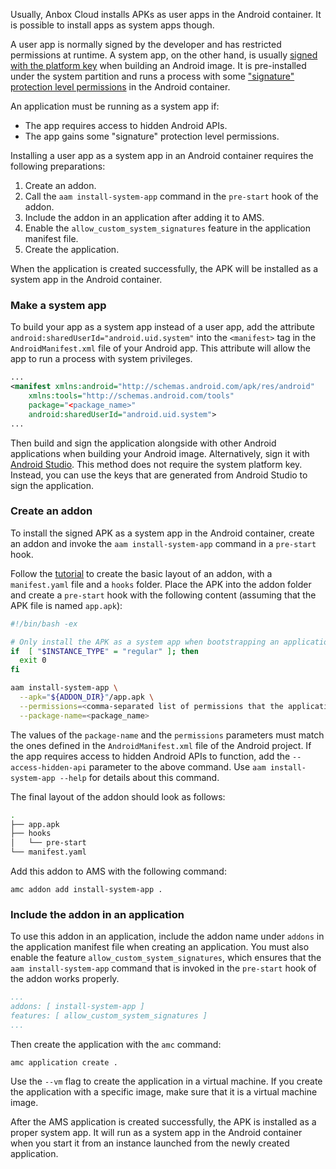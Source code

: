 Usually, Anbox Cloud installs APKs as user apps in the Android container. It is possible to install apps as system apps though.

A user app is normally signed by the developer and has restricted permissions at runtime. A system app, on the other hand, is usually [signed with the platform key](https://source.android.com/devices/tech/ota/sign_builds) when building an Android image. It is pre-installed under the system partition and runs a process with some ["signature" protection level permissions](https://developer.android.com/guide/topics/manifest/permission-element.html#plevel) in the Android container.

An application must be running as a system app if:

- The app requires access to hidden Android APIs.
- The app gains some "signature" protection level permissions.

Installing a user app as a system app in an Android container requires the following preparations:

1. Create an addon.
2. Call the `aam install-system-app` command in the `pre-start` hook of the addon.
3. Include the addon in an application after adding it to AMS.
4. Enable the `allow_custom_system_signatures` feature in the application manifest file.
5. Create the application.

When the application is created successfully, the APK will be installed as a system app in the Android container.

### Make a system app

To build your app as a system app instead of a user app, add the attribute `android:sharedUserId="android.uid.system"` into the `<manifest>` tag in the `AndroidManifest.xml` file of your Android app. This attribute will allow the app to run a process with system privileges.

```xml
...
<manifest xmlns:android="http://schemas.android.com/apk/res/android"
    xmlns:tools="http://schemas.android.com/tools"
    package="<package_name>"
    android:sharedUserId="android.uid.system">
...
```

Then build and sign the application alongside with other Android applications when building your Android image. Alternatively, sign it with [Android Studio](https://developer.android.com/studio/publish/app-signing). This method does not require the system platform key. Instead, you can use the keys that are generated from Android Studio to sign the application.

### Create an addon

To install the signed APK as a system app in the Android container, create an addon and invoke the `aam install-system-app` command in a `pre-start` hook.

Follow the [tutorial](https://discourse.ubuntu.com/t/creating-an-addon/25284) to create the basic layout of an addon, with a `manifest.yaml` file and a `hooks` folder. Place the APK into the addon folder and create a `pre-start` hook with the following content (assuming that the APK file is named `app.apk`):

```bash
#!/bin/bash -ex

# Only install the APK as a system app when bootstrapping an application.
if  [ "$INSTANCE_TYPE" = "regular" ]; then
  exit 0
fi

aam install-system-app \
  --apk="${ADDON_DIR}"/app.apk \
  --permissions=<comma-separated list of permissions that the application requires> \
  --package-name=<package_name>
```

The values of the `package-name` and the `permissions` parameters must match the ones defined in the `AndroidManifest.xml` file of the Android project. If the app requires access to hidden Android APIs to function, add the `--access-hidden-api` parameter to the above command. Use `aam install-system-app --help` for details about this command.

The final layout of the addon should look as follows:

```bash
.
├── app.apk
├── hooks
│   └── pre-start
└── manifest.yaml
```

Add this addon to AMS with the following command:

    amc addon add install-system-app .

### Include the addon in an application

To use this addon in an application, include the addon name under `addons` in the application manifest file when creating an application. You must also enable the feature `allow_custom_system_signatures`, which ensures that the `aam install-system-app` command that is invoked in the `pre-start` hook of the addon works properly.

```yaml
...
addons: [ install-system-app ]
features: [ allow_custom_system_signatures ]
...
```

Then create the application with the `amc` command:

    amc application create .

Use the `--vm` flag to create the application in a virtual machine. If you create the application with a specific image, make sure that it is a virtual machine image.

After the AMS application is created successfully, the APK is installed as a proper system app. It will run as a system app in the Android container when you start it from an instance launched from the newly created application.
